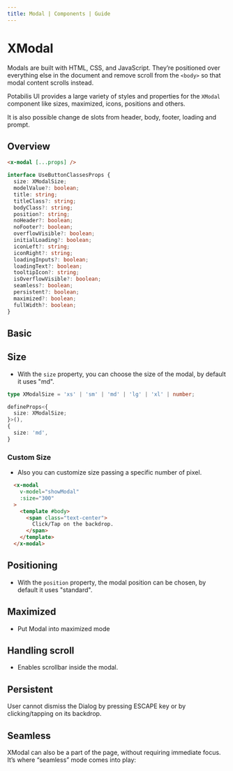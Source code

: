 ```yaml
---
title: Modal | Components | Guide
---
```


# XModal
Modals are built with HTML, CSS, and JavaScript. They’re positioned over everything else in the document and remove scroll from the `<body>` so that modal content scrolls instead.

Potabilis UI provides a large variety of styles and properties for the `XModal` component like sizes, maximized, icons, positions and others.

It is also possible change de slots from header, body, footer, loading and prompt.

## Overview

```HTML
<x-modal [...props] />
```

```typescript
interface UseButtonClassesProps {
  size: XModalSize;
  modelValue?: boolean;
  title: string;
  titleClass?: string;
  bodyClass?: string;
  position?: string;
  noHeader?: boolean;
  noFooter?: boolean;
  overflowVisible?: boolean;
  initialLoading?: boolean;
  iconLeft?: string;
  iconRight?: string;
  loadingInputs?: boolean;
  loadingText?: boolean;
  tooltipIcon?: string;
  isOverflowVisible?: boolean;
  seamless?: boolean;
  persistent?: boolean;
  maximized?: boolean;
  fullWidth?: boolean;
}
```

## Basic

<doc-example title="Basic" file="modal/Basic" />

## Size
- With the `size` property, you can choose the size of the modal, by default it uses "md".
```typescript
type XModalSize = 'xs' | 'sm' | 'md' | 'lg' | 'xl' | number;

defineProps<{
  size: XModalSize;
}>(),
{
  size: 'md',
}
```

<doc-example title="Size Modals" file="modal/Size" />

### Custom Size
- Also you can customize size passing a specific number of pixel.

```html
  <x-modal
    v-model="showModal"
    :size="300"
  >
    <template #body>
      <span class="text-center">
        Click/Tap on the backdrop.
      </span>
    </template>
  </x-modal>
```

<doc-example title="Custom Size Modals" file="modal/CustomSize" />

## Positioning
- With the `position` property, the modal position can be chosen, by default it uses "standard".

<doc-example title="Positions" file="modal/Positions" />

## Maximized
- Put Modal into maximized mode

<doc-example title="Maximized" file="modal/Maximized" />

## Handling scroll
- Enables scrollbar inside the modal.

<doc-example title="Handling scroll" file="modal/HandlingScroll" />

## Persistent
User cannot dismiss the Dialog by pressing ESCAPE key or by clicking/tapping on its backdrop.

<doc-example title="Persistent" file="modal/Persistent" />

## Seamless
XModal can also be a part of the page, without requiring immediate focus. It’s where “seamless” mode comes into play:

<doc-example title="Seamless" file="modal/Seamless" />

<script setup lang="ts">
import DocExample from '@components/DocExample.vue';
</script>